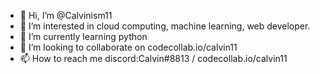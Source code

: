 - 👋 Hi, I’m @Calvinism11
- 👀 I’m interested in cloud computing, machine learning, web developer.
- 🌱 I’m currently learning python
- 💞️ I’m looking to collaborate on codecollab.io/calvin11
- 📫 How to reach me discord:Calvin#8813 / codecollab.io/calvin11
